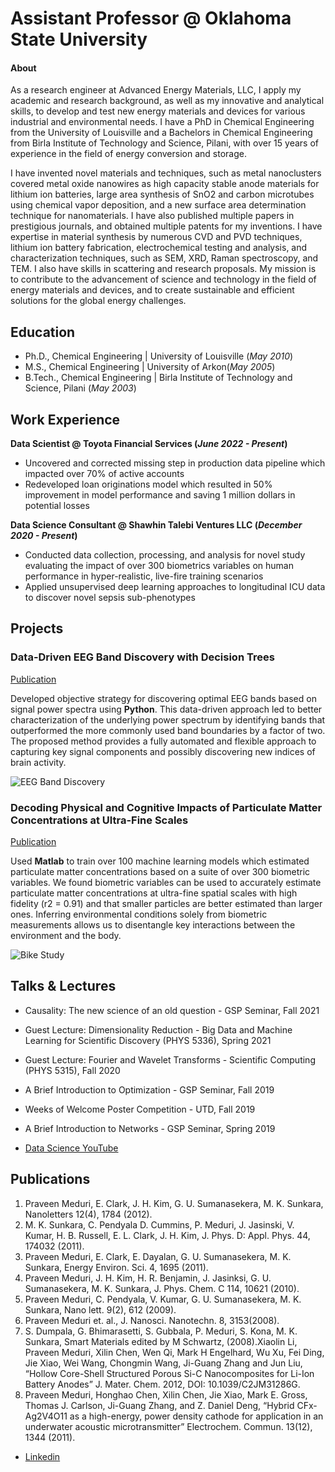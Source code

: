 # Assistant Professor @ Oklahoma State University

#### About
As a research engineer at Advanced Energy Materials, LLC, I apply my academic and research background, as well as my innovative and analytical skills, to develop and test new energy materials and devices for various industrial and environmental needs. I have a PhD in Chemical Engineering from the University of Louisville and a Bachelors in Chemical Engineering from Birla Institute of Technology and Science, Pilani, with over 15 years of experience in the field of energy conversion and storage.

I have invented novel materials and techniques, such as metal nanoclusters covered metal oxide nanowires as high capacity stable anode materials for lithium ion batteries, large area synthesis of SnO2 and carbon microtubes using chemical vapor deposition, and a new surface area determination technique for nanomaterials. I have also published multiple papers in prestigious journals, and obtained multiple patents for my inventions. I have expertise in material synthesis by numerous CVD and PVD techniques, lithium ion battery fabrication, electrochemical testing and analysis, and characterization techniques, such as SEM, XRD, Raman spectroscopy, and TEM. I also have skills in scattering and research proposals. My mission is to contribute to the advancement of science and technology in the field of energy materials and devices, and to create sustainable and efficient solutions for the global energy challenges.



## Education
- Ph.D., Chemical Engineering | University of Louisville (_May 2010_)								       		
- M.S., Chemical Engineering	| University of Arkon(_May 2005_)	 			        		
- B.Tech., Chemical Engineering | Birla Institute of Technology and Science, Pilani (_May 2003_)

## Work Experience
**Data Scientist @ Toyota Financial Services (_June 2022 - Present_)**
- Uncovered and corrected missing step in production data pipeline which impacted over 70% of active accounts
- Redeveloped loan originations model which resulted in 50% improvement in model performance and saving 1 million dollars in potential losses

**Data Science Consultant @ Shawhin Talebi Ventures LLC (_December 2020 - Present_)**
- Conducted data collection, processing, and analysis for novel study evaluating the impact of over 300 biometrics variables on human performance in hyper-realistic, live-fire training scenarios
- Applied unsupervised deep learning approaches to longitudinal ICU data to discover novel sepsis sub-phenotypes

## Projects
### Data-Driven EEG Band Discovery with Decision Trees
[Publication](https://www.mdpi.com/1424-8220/22/8/3048)

Developed objective strategy for discovering optimal EEG bands based on signal power spectra using **Python**. This data-driven approach led to better characterization of the underlying power spectrum by identifying bands that outperformed the more commonly used band boundaries by a factor of two. The proposed method provides a fully automated and flexible approach to capturing key signal components and possibly discovering new indices of brain activity.

![EEG Band Discovery](/assets/img/eeg_band_discovery.jpeg)

### Decoding Physical and Cognitive Impacts of Particulate Matter Concentrations at Ultra-Fine Scales
[Publication](https://www.mdpi.com/1424-8220/22/11/4240)

Used **Matlab** to train over 100 machine learning models which estimated particulate matter concentrations based on a suite of over 300 biometric variables. We found biometric variables can be used to accurately estimate particulate matter concentrations at ultra-fine spatial scales with high fidelity (r2 = 0.91) and that smaller particles are better estimated than larger ones. Inferring environmental conditions solely from biometric measurements allows us to disentangle key interactions between the environment and the body.

![Bike Study](/assets/img/bike_study.jpeg)

## Talks & Lectures
- Causality: The new science of an old question - GSP Seminar, Fall 2021
- Guest Lecture: Dimensionality Reduction - Big Data and Machine Learning for Scientific Discovery (PHYS 5336), Spring 2021
- Guest Lecture: Fourier and Wavelet Transforms - Scientific Computing (PHYS 5315), Fall 2020
- A Brief Introduction to Optimization - GSP Seminar, Fall 2019
- Weeks of Welcome Poster Competition - UTD, Fall 2019
- A Brief Introduction to Networks - GSP Seminar, Spring 2019

- [Data Science YouTube](https://www.youtube.com/channel/UCa9gErQ9AE5jT2DZLjXBIdA)

## Publications
1. Praveen Meduri, E. Clark, J. H. Kim, G. U. Sumanasekera, M. K. Sunkara, Nanoletters 12(4), 1784 (2012).
2. M. K. Sunkara, C. Pendyala D. Cummins, P. Meduri, J. Jasinski, V. Kumar, H. B. Russell, E. L. Clark, J. H. Kim, J. Phys. D: Appl. Phys. 44, 174032 (2011).
3. Praveen Meduri, E. Clark, E. Dayalan, G. U. Sumanasekera, M. K. Sunkara, Energy Environ. Sci. 4, 1695 (2011).
4. Praveen Meduri, J. H. Kim, H. R. Benjamin, J. Jasinksi, G. U. Sumanasekera, M. K. Sunkara, J. Phys. Chem. C 114, 10621 (2010).
5. Praveen Meduri, C. Pendyala, V. Kumar, G. U. Sumanasekera, M. K. Sunkara, Nano lett. 9(2), 612 (2009).
6. Praveen Meduri et. al., J. Nanosci. Nanotechn. 8, 3153(2008).
7. S. Dumpala, G. Bhimarasetti, S. Gubbala, P. Meduri, S. Kona, M. K. Sunkara, Smart Materials edited by M Schwartz, (2008).Xiaolin Li, Praveen Meduri, Xilin Chen, Wen Qi, Mark H Engelhard, Wu Xu, Fei Ding, Jie Xiao, Wei Wang, Chongmin Wang, Ji-Guang Zhang and Jun Liu, “Hollow Core-Shell Structured Porous Si-C Nanocomposites for Li-Ion Battery Anodes” J. Mater. Chem. 2012, DOI: 10.1039/C2JM31286G.
8. Praveen Meduri, Honghao Chen, Xilin Chen, Jie Xiao, Mark E. Gross, Thomas J. Carlson, Ji-Guang Zhang, and Z. Daniel Deng, “Hybrid CFx-Ag2V4O11 as a high-energy, power density cathode for application in an underwater acoustic microtransmitter” Electrochem. Commun. 13(12), 1344 (2011).

- [Linkedin](https://www.linkedin.com/in/praveen-meduri-71052910)
